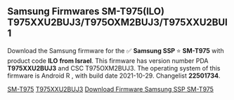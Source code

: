 <h2>Samsung Firmwares SM-T975(ILO) T975XXU2BUJ3/T975OXM2BUJ3/T975XXU2BUI1</h2>
Download the Samsung firmware for the ✅ <strong>Samsung SSP </strong> ⭐ <strong>SM-T975</strong> with product code <strong>ILO</strong> <strong> from Israel</strong>. This firmware has version number PDA <strong>T975XXU2BUJ3</strong> and CSC T975OXM2BUJ3. The operating system of this firmware is Android R , with build date 2021-10-29. Changelist <strong>22501734</strong>.


[SM-T975](https://samfirm.shop/samsung/model/SM-T975)
[T975XXU2BUJ3](https://samfirm.shop/samsung/pda/T975XXU2BUJ3)
[Download Firmware Samsung SSP SM-T975](https://samfirm.shop/samsung/firmware/469721)

